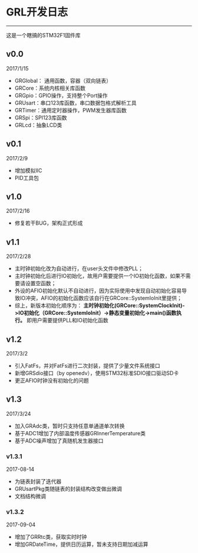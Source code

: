 # GRL开发日志
----------
这是一个瞎搞的STM32F1固件库

## v0.0
2017/1/15
- GRGlobal： 通用函数，容器（双向链表）
- GRCore：系统内核相关库函数
- GRGpio：GPIO操作，支持整个Port操作
- GRUsart：串口123库函数，串口数据包格式解析工具
- GRTimer：通用定时器操作，PWM发生器库函数
- GRSpi：SPI123库函数
- GRLcd：抽象LCD类

## v0.1
2017/2/9
- 增加模拟IIC
- PID工具包

## v1.0
2017/2/16
- 修复若干BUG，架构正式形成

## v1.1 
2017/2/28
- 主时钟初始化改为自动进行，在user头文件中修改PLL；
- 主时钟初始化后进行IO初始化，故用户需要提供一个IO初始化函数，如果不需要请设置空函数；
- 外设的AFIO初始化默认不自动进行，因为实际使用中发现自动初始化容易导致IO冲突，AFIO的初始化函数应该自行在GRCore::SystemIoInit里提供；
- 综上，新版本初始化顺序为：
**主时钟初始化(GRCore::SystemClockInit)->IO初始化（GRCore::SystemIoInit）->静态变量初始化->main()函数执行。**
即用户需要提供PLL和IO初始化函数

## v1.2
2017/3/2
- 引入FatFs，并对FatFs进行二次封装，提供了少量文件系统接口
- 新增GRSdio接口（by openedv），使用STM32标准SDIO接口驱动SD卡
- 更正AFIO时钟没有初始化的问题

## v1.3
2017/3/24
- 加入GRAdc类，暂时只支持任意单通道单次转换
- 基于ADC1增加了内部温度传感器GRInnerTemperature类
- 基于ADC噪声增加了真随机发生器接口

### v1.3.1
2017-08-14
- 为链表封装了迭代器
- GRUsartPkg类随链表的封装结构改变做出微调
- 文档结构微调

### v1.3.2
2017-09-04
- 增加了GRRtc类，获取实时时钟
- 增加GRDateTime，提供日历运算，暂未支持日期加减运算